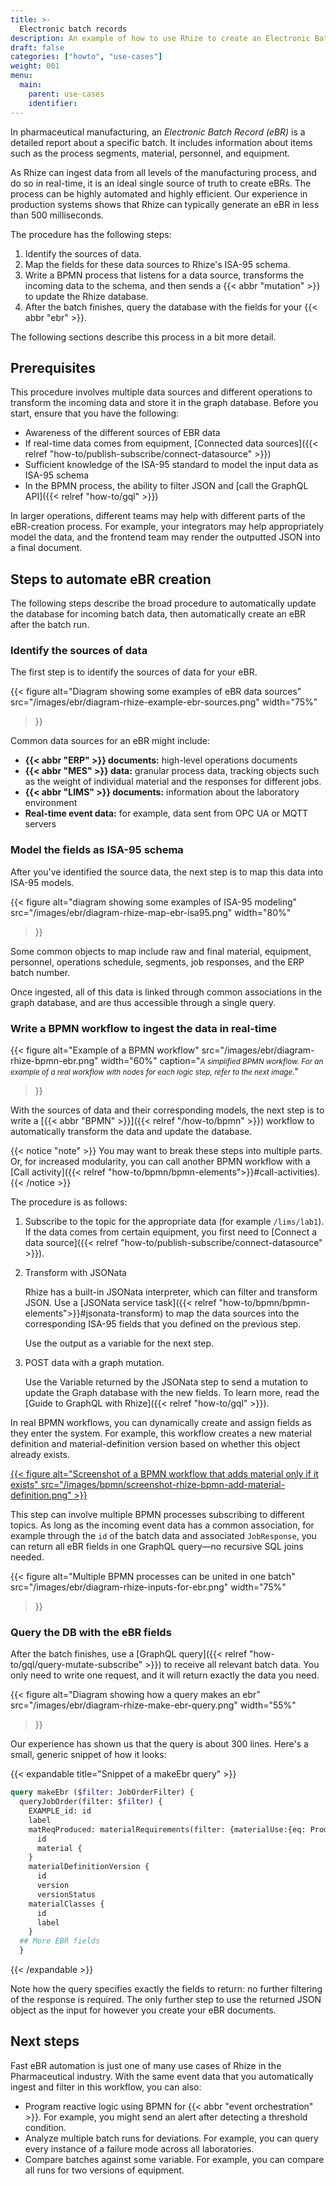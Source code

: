 ```yaml
---
title: >-
  Electronic batch records
description: An example of how to use Rhize to create an Electronic Batch Records for pharmaceuticals
draft: false
categories: ["howto", "use-cases"]
weight: 001
menu:
  main:
    parent: use-cases
    identifier:
---
```


In pharmaceutical manufacturing, an _Electronic Batch Record (eBR)_ is a detailed report about a specific batch.
It includes information about items such as the process segments, material, personnel, and equipment.

As Rhize can ingest data from all levels of the manufacturing process, and do so in real-time, it is an ideal single source of truth to create eBRs.
The process can be highly automated and highly efficient.
Our experience in production systems shows that Rhize can typically generate an eBR in less than 500 milliseconds. 

The procedure has the following steps:

1. Identify the sources of data.
1. Map the fields for these data sources to Rhize's ISA-95 schema.
1. Write a BPMN process that listens for a data source, transforms the incoming data to the schema, and then sends a {{< abbr "mutation" >}} to update the Rhize database.
1. After the batch finishes, query the database with the fields for your {{< abbr "ebr" >}}.

The following sections describe this process in a bit more detail.

## Prerequisites

This procedure involves multiple data sources and different operations to transform the incoming data and store it in the graph database.
Before you start, ensure that you have the following:
- Awareness of the different sources of EBR data
- If real-time data comes from equipment, [Connected data sources]({{< relref "how-to/publish-subscribe/connect-datasource" >}})
- Sufficient knowledge of the ISA-95 standard to model the input data as ISA-95 schema
- In the BPMN process, the ability to filter JSON and [call the GraphQL API]({{< relref "how-to/gql" >}})

In larger operations, different teams may help with different parts of the eBR-creation process.
For example, your integrators may help appropriately model the data, and the frontend team may render the outputted JSON into a final document.

## Steps to automate eBR creation

The following steps describe the broad procedure to automatically update the database for incoming batch data, then automatically create an eBR after the batch run.

### Identify the sources of data

The first step is to identify the sources of data for your eBR.

{{< figure
alt="Diagram showing some examples of eBR data sources"
src="/images/ebr/diagram-rhize-example-ebr-sources.png"
width="75%"
>}}


Common data sources for an eBR might include:

- **{{< abbr "ERP" >}} documents:** high-level operations documents
- **{{< abbr "MES" >}} data:** granular process data, tracking objects such as the weight of individual material and the responses for different jobs.
- **{{< abbr "LIMS" >}} documents:** information about the laboratory environment
- **Real-time event data:** for example, data sent from OPC UA or MQTT servers

### Model the fields as ISA-95 schema

After you've identified the source data, the next step is to map this data into ISA-95 models.


{{< figure
alt="diagram showing some examples of ISA-95 modeling"
src="/images/ebr/diagram-rhize-map-ebr-isa95.png"
width="80%"
>}}

Some common objects to map include raw and final material, equipment, personnel, operations schedule, segments, job responses, and the ERP batch number.

Once ingested, all of this data is linked through common associations in the graph database, and are thus accessible through a single query.

### Write a BPMN workflow to ingest the data in real-time

{{< figure
alt="Example of a BPMN workflow"
src="/images/ebr/diagram-rhize-bpmn-ebr.png"
width="60%"
caption="<small><em>A simplified BPMN workflow. For an example of a real workflow with nodes for each logic step, refer to the next image.</em></small>"
>}}

With the sources of data and their corresponding models, the next step
is to write a [{{< abbr "BPMN" >}}]({{< relref "/how-to/bpmn" >}}) workflow to automatically transform the data and update the database.

{{< notice "note" >}}
You may want to break these steps into multiple parts.
Or, for increased modularity, you can call another BPMN workflow with a [Call activity]({{< relref "how-to/bpmn/bpmn-elements">}}#call-activities).
{{< /notice >}}

The procedure is as follows:

1. Subscribe to the topic for the appropriate data (for example `/lims/lab1`). If the data comes from certain equipment, you first need to [Connect a data source]({{< relref "how-to/publish-subscribe/connect-datasource" >}}).

1. Transform with JSONata

   Rhize has a built-in JSONata interpreter, which can filter and transform JSON.
   Use a [JSONata service task]({{< relref "how-to/bpmn/bpmn-elements">}}#jsonata-transform) to map the data sources into the corresponding ISA-95 fields that you defined on the previous step.
  
   Use the output as a variable for the next step.
   

1. POST data with a graph mutation.

   Use the Variable returned by the JSONata step to send a mutation to update the Graph database with the new fields.
   To learn more, read the [Guide to GraphQL with Rhize]({{< relref "how-to/gql" >}}).

In real BPMN workflows, you can dynamically create and assign fields as they enter the system.
For example, this workflow creates a new material definition and material-definition version based on whether this object already exists.

<a href="/images/bpmn/screenshot-rhize-bpmn-add-material-definition.png" target="_blank">
{{< figure
alt="Screenshot of a BPMN workflow that adds material only if it exists"
src="/images/bpmn/screenshot-rhize-bpmn-add-material-definition.png"
>}}
</a>

This step can involve multiple BPMN processes subscribing to different topics.
As long as the incoming event data has a common association, for example through the `id` of the batch data and associated `JobResponse`, you can return all eBR fields in one GraphQL query&mdash;no recursive SQL joins needed.

{{< figure
alt="Multiple BPMN processes can be united in one batch"
src="/images/ebr/diagram-rhize-inputs-for-ebr.png"
width="75%"
>}}

### Query the DB with the eBR fields

After the batch finishes, use a [GraphQL query]({{< relref "how-to/gql/query-mutate-subscribe" >}}) to receive all relevant batch data.
You only need to write one request, and it will return exactly the data you need.

{{< figure
alt="Diagram showing how a query makes an ebr"
src="/images/ebr/diagram-rhize-make-ebr-query.png"
width="55%"
>}}

Our experience has shown us that the query is about 300 lines. Here's a
small, generic snippet of how it looks:

{{< expandable title="Snippet of a makeEbr query" >}}
```graphql
query makeEbr ($filter: JobOrderFilter) {
  queryJobOrder(filter: $filter) {
    EXAMPLE_id: id
    label
    matReqProduced: materialRequirements(filter: {materialUse:{eq: Produced}}){
      id
      material {
    }
    materialDefinitionVersion {
      id
      version
      versionStatus
    materialClasses {
      id
      label
    }
  ## More EBR fields
  }
```
{{< /expandable >}}

Note how the query specifies exactly the fields to return: no further filtering of the response is required.
The only further step to use the returned JSON object as the input for however you create your eBR documents.

## Next steps

Fast eBR automation is just one of many use cases of Rhize in the Pharmaceutical industry.
With the same event data that you automatically ingest and filter in this workflow, you can also:
- Program reactive logic using BPMN for {{< abbr "event orchestration" >}}. For example, you might send an alert after detecting a threshold condition.
- Analyze multiple batch runs for deviations. For example, you can query every instance of a failure mode across all laboratories.
- Compare batches against some variable. For example, you can compare all runs for two versions of equipment.
